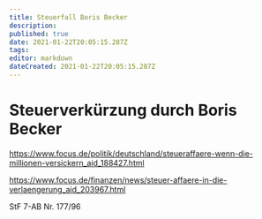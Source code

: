```yaml
---
title: Steuerfall Boris Becker
description: 
published: true
date: 2021-01-22T20:05:15.287Z
tags: 
editor: markdown
dateCreated: 2021-01-22T20:05:15.287Z
---
```


# Steuerverkürzung durch Boris Becker

https://www.focus.de/politik/deutschland/steueraffaere-wenn-die-millionen-versickern_aid_188427.html

https://www.focus.de/finanzen/news/steuer-affaere-in-die-verlaengerung_aid_203967.html

StF 7-AB Nr. 177/96